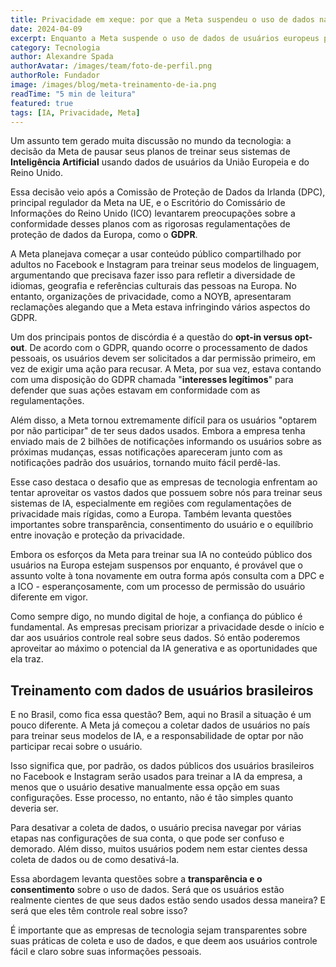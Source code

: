 ```yaml
---
title: Privacidade em xeque: por que a Meta suspendeu o uso de dados na UE (mas não no Brasil)
date: 2024-04-09
excerpt: Enquanto a Meta suspende o uso de dados de usuários europeus para treinar sua IA após pressão regulatória, no Brasil a coleta já está em andamento com opt-out escondido e pouca transparência. Entenda o que está em jogo.
category: Tecnologia
author: Alexandre Spada
authorAvatar: /images/team/foto-de-perfil.png
authorRole: Fundador
image: /images/blog/meta-treinamento-de-ia.png
readTime: "5 min de leitura"
featured: true
tags: [IA, Privacidade, Meta]
---
```


Um assunto tem gerado muita discussão no mundo da tecnologia: a decisão da Meta de pausar seus planos de treinar seus sistemas de **Inteligência Artificial** usando dados de usuários da União Europeia e do Reino Unido.

Essa decisão veio após a Comissão de Proteção de Dados da Irlanda (DPC), principal regulador da Meta na UE, e o Escritório do Comissário de Informações do Reino Unido (ICO) levantarem preocupações sobre a conformidade desses planos com as rigorosas regulamentações de proteção de dados da Europa, como o **GDPR**.

A Meta planejava começar a usar conteúdo público compartilhado por adultos no Facebook e Instagram para treinar seus modelos de linguagem, argumentando que precisava fazer isso para refletir a diversidade de idiomas, geografia e referências culturais das pessoas na Europa. No entanto, organizações de privacidade, como a NOYB, apresentaram reclamações alegando que a Meta estava infringindo vários aspectos do GDPR.

Um dos principais pontos de discórdia é a questão do **opt-in versus opt-out**. De acordo com o GDPR, quando ocorre o processamento de dados pessoais, os usuários devem ser solicitados a dar permissão primeiro, em vez de exigir uma ação para recusar. A Meta, por sua vez, estava contando com uma disposição do GDPR chamada "**interesses legítimos**" para defender que suas ações estavam em conformidade com as regulamentações.

Além disso, a Meta tornou extremamente difícil para os usuários "optarem por não participar" de ter seus dados usados. Embora a empresa tenha enviado mais de 2 bilhões de notificações informando os usuários sobre as próximas mudanças, essas notificações apareceram junto com as notificações padrão dos usuários, tornando muito fácil perdê-las.

Esse caso destaca o desafio que as empresas de tecnologia enfrentam ao tentar aproveitar os vastos dados que possuem sobre nós para treinar seus sistemas de IA, especialmente em regiões com regulamentações de privacidade mais rígidas, como a Europa. Também levanta questões importantes sobre transparência, consentimento do usuário e o equilíbrio entre inovação e proteção da privacidade.

Embora os esforços da Meta para treinar sua IA no conteúdo público dos usuários na Europa estejam suspensos por enquanto, é provável que o assunto volte à tona novamente em outra forma após consulta com a DPC e a ICO - esperançosamente, com um processo de permissão do usuário diferente em vigor.

Como sempre digo, no mundo digital de hoje, a confiança do público é fundamental. As empresas precisam priorizar a privacidade desde o início e dar aos usuários controle real sobre seus dados. Só então poderemos aproveitar ao máximo o potencial da IA generativa e as oportunidades que ela traz.

## Treinamento com dados de usuários brasileiros

E no Brasil, como fica essa questão? Bem, aqui no Brasil a situação é um pouco diferente. A Meta já começou a coletar dados de usuários no país para treinar seus modelos de IA, e a responsabilidade de optar por não participar recai sobre o usuário.

Isso significa que, por padrão, os dados públicos dos usuários brasileiros no Facebook e Instagram serão usados para treinar a IA da empresa, a menos que o usuário desative manualmente essa opção em suas configurações. Esse processo, no entanto, não é tão simples quanto deveria ser.

Para desativar a coleta de dados, o usuário precisa navegar por várias etapas nas configurações de sua conta, o que pode ser confuso e demorado. Além disso, muitos usuários podem nem estar cientes dessa coleta de dados ou de como desativá-la.

Essa abordagem levanta questões sobre a **transparência e o consentimento** sobre o uso de dados. Será que os usuários estão realmente cientes de que seus dados estão sendo usados dessa maneira? E será que eles têm controle real sobre isso?

É importante que as empresas de tecnologia sejam transparentes sobre suas práticas de coleta e uso de dados, e que deem aos usuários controle fácil e claro sobre suas informações pessoais.
